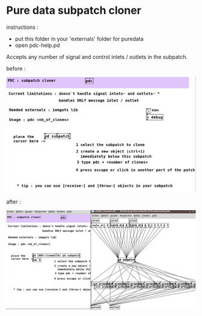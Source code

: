 # Pure data subpatch cloner

instructions : 
* put this folder in your 'externals' folder for puredata
* open pdc-help.pd

Accepts any number of signal and control inlets / outlets in the subpatch.



before :

<img src="https://raw.githubusercontent.com/jyg/pdc/master/pd-clone.jpg" alt="pd-clone.jpg" >


after :

<img src="https://raw.githubusercontent.com/jyg/pdc/master/pd-cloned.jpg" alt="pd-cloned.jpg" >
